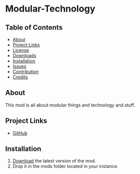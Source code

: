 # Modular-Technology

## Table of Contents
* [About](#about)
* [Project Links](#projectlinks)
* [License](LICENSE)
* [Downloads](#downloads)
* [Installation](#installation)
* [Issues](#issues)
* [Contribution](#contribution)
* [Credits](#credits)

## About
This mod is all about modular things and technology and stuff.

## Project Links
* [GitHub]()

## Installation
1. [Download](#downloads) the latest version of the mod.
2. Drop it in the mods folder located in your instance.
